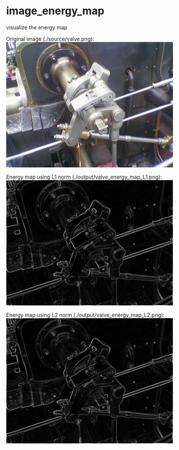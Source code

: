 # image_energy_map
visualize the energy map

Original image (./source/valve.png):    
![original image](./source/valve.png)   



Energy map using L1 norm (./output/valve_energy_map_L1.png):    
![original image](./output/valve_energy_map_L1.png)   



Energy map using L2 norm (./output/valve_energy_map_L2.png):     
![original image](./output/valve_energy_map_L2.png)   
